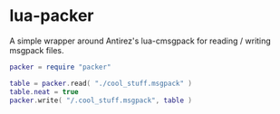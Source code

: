# lua-packer

A simple wrapper around Antirez's lua-cmsgpack for reading / writing msgpack
files.

```lua
packer = require "packer"

table = packer.read( "./cool_stuff.msgpack" )
table.neat = true
packer.write( "/.cool_stuff.msgpack", table )
```

